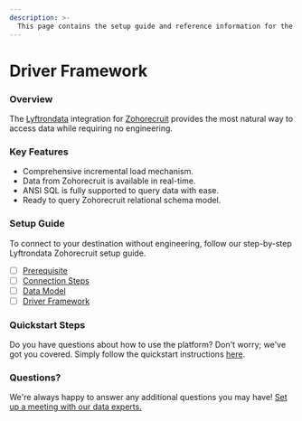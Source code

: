 ```yaml
---
description: >-
  This page contains the setup guide and reference information for the Zohorecruit source connector.
---
```


# Driver Framework

### Overview

The [Lyftrondata](https://www.lyftrondata.com/) integration for [Zohorecruit](None) provides the most natural way to access data while requiring no engineering.

### Key Features

* Comprehensive incremental load mechanism.
* Data from Zohorecruit is available in real-time.&#x20;
* ANSI SQL is fully supported to query data with ease.
* Ready to query Zohorecruit relational schema model.

### Setup Guide

To connect to your destination without engineering, follow our step-by-step Lyftrondata Zohorecruit setup guide.

* [ ] [Prerequisite](../prerequisite.md)
* [ ] [Connection Steps](../connection-steps.md)
* [ ] [Data Model](../data-model/erd.md)
* [ ] [Driver Framework](../driver-framework/)

### Quickstart Steps

Do you have questions about how to use the platform? Don't worry; we've got you covered. Simply follow the quickstart instructions [here](../driver-framework/README.md).

### Questions? <a href="#questions" id="questions"></a>

We're always happy to answer any additional questions you may have! [Set up a meeting with our data experts.](https://www.lyftrondata.com/book-a-meeting/)


